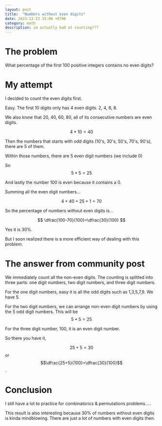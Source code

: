 ```yaml
---
layout: post
title:  "Numbers without even digits"
date: 2023-12-23 15:00 +0700
category: math
description: im actually bad at counting???
---
```


# The problem

What percentage of the first 100 positive integers contains no even digits?

# My attempt

I decided to count the even digits first.

Easy. The first 10 digits only has 4 even digits. 2, 4, 6, 8.

We also know that 20, 40, 60, 80, all of its consecutive numbers are even digits.

$$
4*10 = 40
$$

Then the numbers that starts with odd digits (10's, 30's, 50's, 70's, 90's), there are 5 of them.

Within those numbers, there are 5 even digit numbers (we include 0)

So $$5*5=25$$

And lastly the number 100 is even because it contains a 0.

Summing all the even digit numbers...

$$
4+40+25+1=70
$$

So the percentage of numbers without even digits is...

$$
\dfrac{100-70}{100}=\dfrac{30}{100}
$$

Yes it is 30%.

But I soon realized there is a more efficient way of dealing with this problem.

# The answer from community post

We immediately count all the non-even digits. The counting is splitted into three parts: one digit numbers, two digit numbers, and three digit numbers.

For the one digit numbers,
easy it is all the odd digits such as 1,3,5,7,9. We have 5.

For the two digit numbers,
we can arrange non-even digit numbers by using the 5 odd digit numbers. This will be $$5*5=25$$

For the three digit number, 100, it is an even digit number.

So there you have it, 

$$25+5=30$$ or $$\dfrac{25+5}{100}=\dfrac{30}{100}$$.

# Conclusion
I still have a lot to practice for combinatorics & permutations problems.....

This result is also interesting because 30% of numbers without even digits is kinda mindblowing. There are just a lot of numbers with even digits then.